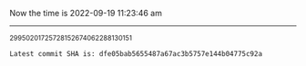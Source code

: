 Now the time is 2022-09-19 11:23:46 am

---

<small>29950201725728152674062288130151</small>

```txt
Latest commit SHA is: dfe05bab5655487a67ac3b5757e144b04775c92a
```
